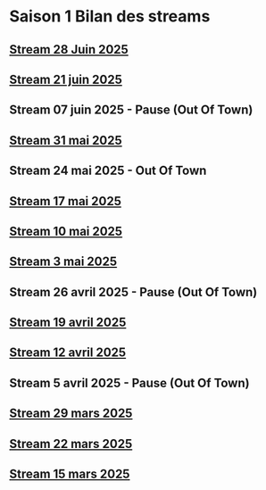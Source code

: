 # Saison 1 Bilan des streams

## [Stream 28 Juin 2025](./28-06-2025.html)

## [Stream 21 juin 2025](./21-06-2025.html)

## Stream 07 juin 2025 - Pause (Out Of Town)

## [Stream 31 mai 2025](./31-05-2025.html)

## Stream 24 mai 2025 - Out Of Town

## [Stream 17 mai 2025](./17-05-2025.html)

## [Stream 10 mai 2025](./10-05-2025.html)

## [Stream 3 mai 2025](./03-05-2025.html)

## Stream 26 avril 2025 - Pause (Out Of Town)

## [Stream 19 avril 2025](./19-04-2025.html)

## [Stream 12 avril 2025](./12-04-2025.html)

## Stream 5 avril 2025 - Pause (Out Of Town)

## [Stream 29 mars 2025](./29-03-2025.html)

## [Stream 22 mars 2025](./22-03-2025.html)

## [Stream 15 mars 2025](./15-03-2025.html)
